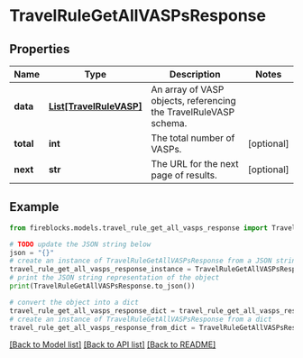 # TravelRuleGetAllVASPsResponse


## Properties

Name | Type | Description | Notes
------------ | ------------- | ------------- | -------------
**data** | [**List[TravelRuleVASP]**](TravelRuleVASP.md) | An array of VASP objects, referencing the TravelRuleVASP schema. | 
**total** | **int** | The total number of VASPs. | [optional] 
**next** | **str** | The URL for the next page of results. | [optional] 

## Example

```python
from fireblocks.models.travel_rule_get_all_vasps_response import TravelRuleGetAllVASPsResponse

# TODO update the JSON string below
json = "{}"
# create an instance of TravelRuleGetAllVASPsResponse from a JSON string
travel_rule_get_all_vasps_response_instance = TravelRuleGetAllVASPsResponse.from_json(json)
# print the JSON string representation of the object
print(TravelRuleGetAllVASPsResponse.to_json())

# convert the object into a dict
travel_rule_get_all_vasps_response_dict = travel_rule_get_all_vasps_response_instance.to_dict()
# create an instance of TravelRuleGetAllVASPsResponse from a dict
travel_rule_get_all_vasps_response_from_dict = TravelRuleGetAllVASPsResponse.from_dict(travel_rule_get_all_vasps_response_dict)
```
[[Back to Model list]](../README.md#documentation-for-models) [[Back to API list]](../README.md#documentation-for-api-endpoints) [[Back to README]](../README.md)


